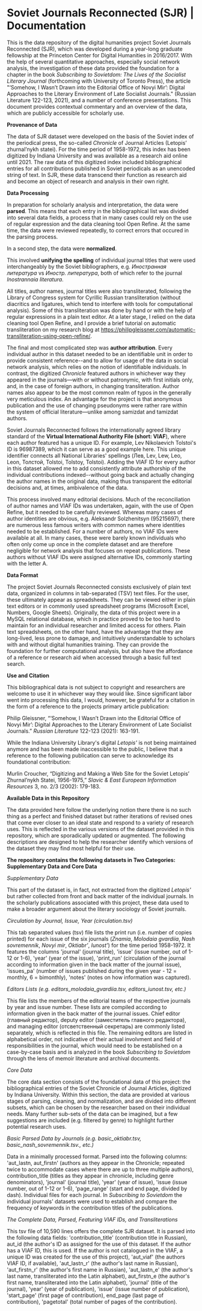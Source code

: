 # Soviet Journals Reconnected (SJR) | Documentation

This is the data repository of the digital humanities project Soviet Journals Reconnected (SJR), which was developed during a year-long graduate fellowship at the Princeton Center for Digital Humanities in 2016/2017. With the help of several quantitative approaches, especially social network analysis, the investigation of these data provided the foundation for a chapter in the book _Subscribing to Sovietdom: The Lives of the Socialist Literary Journal_ (forthcoming with University of Toronto Press), the article "‘Somehow, I Wasn’t Drawn into the Editorial Office of Novyi Mir’: Digital Approaches to the Literary Environment of Late Socialist Journals." (Russian Literature 122-123, 2021), and a number of conference presentations. This document provides contextual commentary and an overview of the data, which are publicly accessible for scholarly use.

**Provenance of Data**

The data of SJR dataset were developed on the basis of the Soviet index of the periodical press, the so-called _Chronicle_ of Journal Articles (Letopis’ zhurnal’nykh statei). For the time period of 1958-1972, this index has been digitized by Indiana University and was available as a research aid online until 2021. The raw data of this digitized index included bibliographical entries for all contributions published in Soviet periodicals as an unencoded string of text. In SJR, these data transcend their function as research aid and become an object of research and analysis in their own right. 

**Data Processing**

In preparation for scholarly analysis and interpretation, the data were **parsed**. This means that each entry in the bibliographical list was divided into several data fields, a process that in many cases could rely on the use of regular expression and the data cleaning tool Open Refine. At the same time, the data were reviewed repeatedly, to correct errors that occured in the parsing process. 

In a second step, the data were **normalized**. 

This involved **unifying the spelling** of individual journal titles that were used interchangeably by the Soviet bibliographers, e.g. _Иностранная литература_ vs _Иностр. литература_, both of which refer to the journal _Inostrannaia literatura_. 

All titles, author names, journal titles were also transliterated, following the Library of Congress system for Cyrillic Russian transliteration (without diacritics and ligatures, which tend to interfere with tools for computational analysis). Some of this transliteration was done by hand or with the help of regular expressions in a plain text editor. At a later stage, I relied on the data cleaning tool Open Refine, and I provide a brief tutorial on automatic transliteration on my research blog at https://philipgleissner.com/automatic-transliteration-using-open-refine/.

The final and most complicated step was **author attribution**. Every individual author in this dataset needed to be an identifiable unit in order to provide consistent reference--and to allow for usage of the data in social network analysis, which relies on the notion of identifiable individuals. In contrast, the digitized _Chronicle_ featured authors in whichever way they appeared in the journals—with or without patronymic, with first initials only, and, in the case of foreign authors, in changing transliteration. Author names also appear to be the most common realm of typos in the generally very meticulous index. An advantage for the project is that anonymous publication and the use of changing pseudonyms were rather rare within the system of official literature—unlike among samizdat and tamizdat authors. 

Soviet Journals Reconnected follows the internationally agreed library standard of the **Virtual International Authority File (short: VIAF**), where each author featured has a unique ID. For example, Lev Nikolaevich Tolstoi's ID is 96987389, which it can serve as a good example here. This unique identifier connects all National Libraries' spellings (Лев, Lev, Lew, Leo, Leon, Толстой, Tolstoi, Tolstoy, Tolstoi). Adding the VIAF ID for every author in this dataset allowed me to add consistently attribute authorship of the individual contributions indexed--without going back and actually changing the author names in the original data, making thus transparent the editorial decisions and, at times, ambivalence of the data. 

This process involved many editorial decisions. Much of the reconciliation of author names and VIAF IDs was undertaken, again, with the use of Open Refine, but it needed to be carefully reviewed. Whereas many cases of author identities are obvious, e.g. Aleksandr Solzhenitsyn (95215697), there are numerous less famous writers with common names where identities needed to be established. For a number of authors, no VIAF IDs were available at all. In many cases, these were barely known individuals who often only come up once in the complete dataset and are therefore negligible for network analysis that focuses on repeat publications. These authors without VIAF IDs were assigned alternative IDs, commonly starting with the letter A.

**Data Format**

The project Soviet Journals Reconnected consists exclusively of plain text data, organized in columns in tab-separated (TSV) text files. For the user, these ultimately appear as spreadsheets. They can be viewed either in plain text editors or in commonly used spreadsheet programs (Microsoft Excel, Numbers, Google Sheets). Originally, the data of this project were in a MySQL relational database, which in practice proved to be too hard to maintain for an individual researcher and limited access for others. Plain text spreadsheets, on the other hand, have the advantage that they are long-lived, less prone to damage, and intuitively understandable to scholars with and without digital humanities training. They can provide the foundation for further computational analysis, but also have the affordance of a reference or research aid when accessed through a basic full text search.

**Use and Citation**

This bibliographical data is not subject to copyright and researchers are welcome to use it in whichever way they would like. Since significant labor went into processing this data, I would, however, be grateful for a citation in the form of a reference to the projects primary article publication: 

Philip Gleissner, “‘Somehow, I Wasn’t Drawn into the Editorial Office of Novyi Mir’: Digital Approaches to the Literary Environment of Late Socialist Journals.” _Russian Literature_ 122-123 (2021): 163-191.

While the Indiana University Library's digital _Letopis'_ is not being maintained anymore and has been made inaccessible to the public, I believe that a reference to the following publication can serve to acknowledge its foundational contribution:

Murlin Croucher, “Digitizing and Making a Web Site for the Soviet Letopis’ Zhurnal’nykh Statei, 1956-1975,” _Slavic & East European Information Resources_ 3, no. 2/3 (2002): 179-183. 

**Available Data in this Repository**

The data provided here follow the underlying notion there there is no such thing as a perfect and finished dataset but rather iterations of revised ones that come ever closer to an ideal state and respond to a variety of research uses. This is reflected in the various versions of the dataset provided in this repository, which are sporadically updated or augmented. The following descriptions are designed to help the researcher identify which versions of the dataset they may find most helpful for their use. 

**The repository contains the following datasets in Two Categories: Supplementary Data and Core Data**

_Supplementary Data_

This part of the dataset is, in fact, not extracted from the digitized _Letopis'_ but rather collected from front and back matter of the individual journals. In the scholarly publications associated with this project, these data used to make a broader argument about the literary sociology of Soviet journals.

_Circulation by Journal, Issue, Year (circulation.tsv)_

This tab separated values (tsv) file lists the print run (i.e. number of copies printed) for each issue of the six journals (_Znamia_, _Molodaia gvardiia_, _Nash sovremennik_, _Novyi  mir_, _Oktiabr'_, _Iunost'_) for the time period 1958-1972. It features the columns 'journal' (journal title), 'issue' (issue number, out of 1-12 or 1-6), 'year' (year of the issue), 'print_run' (circulation of the journal according to information given in the back matter of the journal issue), 'issues_pa' (number of issues published during the given year - 12 = monthly, 6 = bimonthly), 'notes' (notes on how information was captured).

_Editors Lists (e.g. editors_molodaia_gvardiia.tsv, editors_iunost.tsv, etc.)_

This file lists the members of the editorial teams of the respective journals by year and issue number. These lists are compiled according to information given in the back matter of the journal issues. Chief editor (главный редактор), deputy editor (заместитель главного редактора), and managing editor (отсветственный секретарь) are commonly listed separately, which is reflected in this file. The remaining editors are listed in alphabetical order, not indicative of their actual involvment and field of responsibilities in the journal, which would need to be established on a case-by-case basis and is analyzed in the book _Subscribing to Sovietdom_ through the lens of memoir literature and archival documents.

_Core Data_

The core data section consists of the foundational data of this project: the bibliographical entries of the Soviet Chronicle of Journal Articles, digitized by Indiana University. Within this section, the data are provided at various stages of parsing, cleaning, and normalization, and are divided into different subsets, which can be chosen by the researcher based on their individual needs. Many further sub-sets of the data can be imagined, but a few suggestions are included (e.g. filtered by genre) to highlight further potential research uses.

_Basic Parsed Data by Journals (e.g. basic_oktiabr.tsv, basic_nash_sovremennik.tsv., etc.)_

Data in a minimally processed format. Parsed into the following columns: 'aut_lastn, aut_firstn' (authors as they appear in the Chronicle; repeated twice to accommodate cases where there are up to three multiple authors), contribution_title (titles as they appear in chronicle, including genre denominators), 'journal' (journal title), 'year' (year of issue),	'issue (issue number, out of 1-12 or 1-6),	'page_range' (start and end page, divided by dash). Individual files for each journal. In _Subscribing to Sovietdom_ the individual journals' datasets were used to establish and compare the frequency of keywords in the contribution titles of the publications.

_The Complete Data, Parsed, Featuring VIAF IDs, and Transliterations_

This tsv file of 10,590 lines offers the complete SJR dataset. It is parsed into the following data fields: 'contribution_title' (contribution title in Russian), aut_id (the author's ID as assigned for the use of this dataset. If the author has a VIAF ID, this is used. If the author is not catalogued in the VIAF, a unique ID was created for the use of this project),	'aut_viaf' (the authors VIAF ID, if available), 'aut_lastn_r' (the author's last name in Russian),	'aut_firstn_r'  (the author's first name in Russian),	'aut_lastn_e' (the author's last name, transliterated into the Latin alphabet),	 aut_firstn_e (the author's first name, transliterated into the Latin alphabet), 'journal' (title of the journal),	'year' (year of publication),	'issue' (issue number of publication),	'start_page' (first page of contribution),	end_page (last page of contribution),	'pagetotal' (total number of pages of the contribution).

